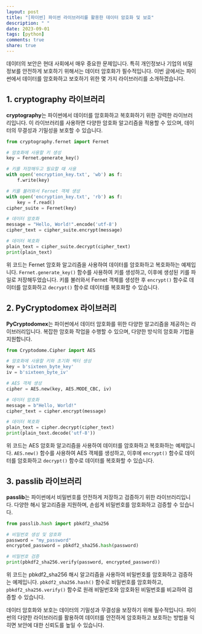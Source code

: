 ```yaml
---
layout: post
title: "[파이썬] 파이썬 라이브러리를 활용한 데이터 암호화 및 보호"
description: " "
date: 2023-09-01
tags: [python]
comments: true
share: true
---
```


데이터의 보안은 현대 사회에서 매우 중요한 문제입니다. 특히 개인정보나 기업의 비밀 정보를 안전하게 보호하기 위해서는 데이터 암호화가 필수적입니다. 이번 글에서는 파이썬에서 데이터를 암호화하고 보호하기 위한 몇 가지 라이브러리를 소개하겠습니다.

## 1. cryptography 라이브러리

**cryptography**는 파이썬에서 데이터를 암호화하고 복호화하기 위한 강력한 라이브러리입니다. 이 라이브러리를 사용하면 다양한 암호화 알고리즘을 적용할 수 있으며, 데이터의 무결성과 기밀성을 보호할 수 있습니다.

```python
from cryptography.fernet import Fernet

# 암호화에 사용할 키 생성
key = Fernet.generate_key()

# 키를 저장해두고 필요할 때 사용
with open('encryption_key.txt', 'wb') as f:
    f.write(key)

# 키를 불러와서 Fernet 객체 생성
with open('encryption_key.txt', 'rb') as f:
    key = f.read()
cipher_suite = Fernet(key)

# 데이터 암호화
message = "Hello, World!".encode('utf-8')
cipher_text = cipher_suite.encrypt(message)

# 데이터 복호화
plain_text = cipher_suite.decrypt(cipher_text)
print(plain_text)
```

위 코드는 Fernet 암호화 알고리즘을 사용하여 데이터를 암호화하고 복호화하는 예제입니다. `Fernet.generate_key()` 함수를 사용하여 키를 생성하고, 이후에 생성된 키를 파일로 저장해두었습니다. 키를 불러와서 Fernet 객체를 생성한 후 `encrypt()` 함수로 데이터를 암호화하고 `decrypt()` 함수로 데이터를 복호화할 수 있습니다.

## 2. PyCryptodomex 라이브러리

**PyCryptodomex**는 파이썬에서 데이터 암호화를 위한 다양한 알고리즘을 제공하는 라이브러리입니다. 복잡한 암호화 작업을 수행할 수 있으며, 다양한 방식의 암호화 기법을 지원합니다.

```python
from Cryptodome.Cipher import AES

# 암호화에 사용할 키와 초기화 벡터 생성
key = b'sixteen_byte_key'
iv = b'sixteen_byte_iv'

# AES 객체 생성
cipher = AES.new(key, AES.MODE_CBC, iv)

# 데이터 암호화
message = b"Hello, World!"
cipher_text = cipher.encrypt(message)

# 데이터 복호화
plain_text = cipher.decrypt(cipher_text)
print(plain_text.decode('utf-8'))
```

위 코드는 AES 암호화 알고리즘을 사용하여 데이터를 암호화하고 복호화하는 예제입니다. `AES.new()` 함수를 사용하여 AES 객체를 생성하고, 이후에 `encrypt()` 함수로 데이터를 암호화하고 `decrypt()` 함수로 데이터를 복호화할 수 있습니다.

## 3. passlib 라이브러리

**passlib**는 파이썬에서 비밀번호를 안전하게 저장하고 검증하기 위한 라이브러리입니다. 다양한 해시 알고리즘을 지원하며, 손쉽게 비밀번호를 암호화하고 검증할 수 있습니다.

```python
from passlib.hash import pbkdf2_sha256

# 비밀번호 생성 및 암호화
password = "my_password"
encrypted_password = pbkdf2_sha256.hash(password)

# 비밀번호 검증
print(pbkdf2_sha256.verify(password, encrypted_password))
```

위 코드는 pbkdf2_sha256 해시 알고리즘을 사용하여 비밀번호를 암호화하고 검증하는 예제입니다. `pbkdf2_sha256.hash()` 함수로 비밀번호를 암호화하고, `pbkdf2_sha256.verify()` 함수로 원래 비밀번호와 암호화된 비밀번호를 비교하여 검증할 수 있습니다.

데이터 암호화와 보호는 데이터의 기밀성과 무결성을 보장하기 위해 필수적입니다. 파이썬의 다양한 라이브러리를 활용하여 데이터를 안전하게 암호화하고 보호하는 방법을 익히면 보안에 대한 신뢰도를 높일 수 있습니다.